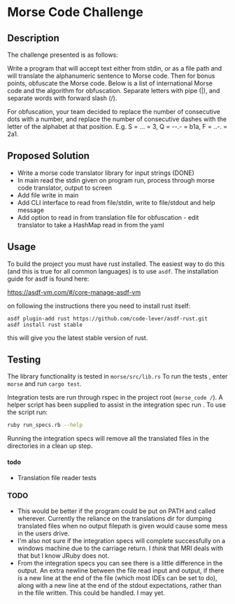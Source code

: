 # Morse Code Challenge
## Description
The challenge presented is as follows:

Write a program that will accept text either from stdin, or as a file path and will translate the alphanumeric sentence to Morse code. Then for bonus points, obfuscate the Morse code. Below is a list of international Morse code and the algorithm for obfuscation. Separate letters with pipe (|), and separate words with forward slash (/).

For obfuscation, your team decided to replace the number of consecutive dots with a number, and replace the number of consecutive dashes with the letter of the alphabet at that position. E.g. S = ... = 3, Q = --.- = b1a, F = ..-. = 2a1.

## Proposed Solution
- Write a morse code translator library for input strings (DONE)
- In main read the stdin given on program run, process through morse code translator, output to screen
- Add file write in main
- Add CLI interface to read from file/stdin, write to file/stdout and help message
- Add option to read in from translation file for obfuscation - edit
 translator to take a HashMap read in from the yaml

## Usage
To build the project you must have rust installed. The easiest way to do this (and this is true for all common languages) is to use `asdf`. The installation guide for asdf is found here:
  
https://asdf-vm.com/#/core-manage-asdf-vm

on following the instructions there you need to install rust itself:

```
asdf plugin-add rust https://github.com/code-lever/asdf-rust.git
asdf install rust stable
```

this will give you the latest stable version of rust.

## Testing
The library functionality is tested in `morse/src/lib.rs` To run the tests
, enter `morse` and run `cargo test`.

Integration tests are run through rspec in the project root (`morse_code
/`). A helper script has been supplied to assist in the integration spec run
. To use the script run:

```bash
ruby run_specs.rb --help
``` 
Running the integration specs will remove all the translated files in the
 directories in a clean up step. 
 
#### todo
- Translation file reader tests

### TODO
- This would be better if the program could be put on PATH and called
 wherever. Currently the reliance on the translations dir for dumping translated files when no output filepath is given would cause some mess in the users drive.
- I'm also not sure if the integration specs will complete successfully on a
 windows machine due to the carriage return. I _think_ that MRI deals with that
  but I know JRuby does not.
- From the integration specs you can see there is a little difference in the
 output. An extra newline between the file read input and output, if there is a
  new line
  at the end of the file (which most IDEs can be set to do), along with a new
   line at the end of the stdout expectations, rather than in the file
    written. This could be handled. I may yet.